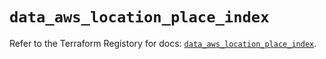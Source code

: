 # `data_aws_location_place_index`

Refer to the Terraform Registory for docs: [`data_aws_location_place_index`](https://registry.terraform.io/providers/hashicorp/aws/5.6.1/docs/data-sources/location_place_index).

